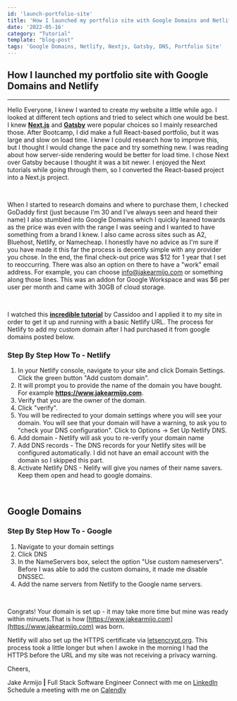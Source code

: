 ```yaml
---
id: 'launch-portfolio-site'
title: 'How I launched my portfolio site with Google Domains and Netlify'
date: '2022-05-16'
category: "Tutorial"
template: "blog-post"
tags: 'Google Domains, Netlify, Nextjs, Gatsby, DNS, Portfolio Site'
---
```

## How I launched my portfolio site with Google Domains and Netlify

____________________________________________________________
  
Hello Everyone, I knew I wanted to create my website a little while ago. I looked at different tech options and tried to select which one would be best. I knew **[Next.js](https://nextjs.org/)** and **[Gatsby](https://www.gatsbyjs.com/)** were popular choices so I mainly researched those. After Bootcamp, I did make a full React-based portfolio, but it was large and slow on load time. I knew I could research how to improve this, but I thought I would change the pace and try something new. I was reading about how server-side rendering would be better for load time. I chose Next over Gatsby because I thought it was a bit newer. I enjoyed the Next tutorials while going through them, so I converted the React-based project into a Next.js project.

</br>

When I started to research domains and where to purchase them, I checked GoDaddy first (just because I'm 30 and I've always seen and heard their name) I also stumbled into Google Domains which I quickly leaned towards as the price was even with the range I was seeing and I wanted to have something from a brand I knew. I also came across sites such as  A2, Bluehost, Netlify, or Namecheap. I honestly have no advice as I'm sure if you have made it this far the process is decently simple with any provider you chose. In the end, the final check-out price was $12 for 1 year that I set to reoccurring. There was also an option on there to have a "work" email address. For example, you can choose info@jakearmijo.com or something along those lines. This was an addon for Google Workspace and was $6 per user per month and came with 30GB of cloud storage.

</br>

I watched this **[incredible tutorial](https://explorers.netlify.com/learn/nextjs)** by Cassidoo and I applied it to my site in order to get it up and running with a basic Netlify URL. The process for Netlify to add my custom domain after I had purchased it from google domains posted below.

### Step By Step How To - Netlify

1. In your Netlify console, navigate to your site and click Domain Settings. Click the green button "Add custom domain".
2. It will prompt you to provide the name of the domain you have bought. For example **<https://www.jakearmijo.com>**.
3. Verify that you are the owner of the domain.
4. Click "verify".
5. You will be redirected to your domain settings where you will see your domain. You will see that your domain will have a warning, to ask you to "check your DNS configuration". Click to Options -> Set Up Netlify DNS.
6. Add domain - Netlify will ask you to re-verify your domain name
7. Add DNS records - The DNS records for your Netlify sites will be configured automatically. I did not have an email account with the domain so I skipped this part.
8. Activate Netlify DNS - Nelify will give you names of their name savers. Keep them open and head to google domains.

</br>

## Google Domains

### Step By Step How To - Google

  1. Navigate to your domain settings
  2. Click DNS
  3. In the NameServers box, select the option "Use custom nameservers". Before I was able to add the custom domains, it made me disable DNSSEC.
  4. Add the name servers from Netlify to the Google name servers.

</br>

Congrats! Your domain is set up - it may take more time but mine was ready within minuets.That is how [https://www.jakearmijo.com](https://www.jakearmijo.com) was born.

Netlify will also set up the HTTPS certificate via [letsencrypt.org](https://letsencrypt.org/donate/). This process took a little longer but when I awoke in the morning I had the HTTPS before the URL and my site was not receiving a privacy warning.

Cheers,

Jake Armijo **|** Full Stack Software Engineer
Connect with me on [LinkedIn](https://www.linkedin.com/in/jake-armijo/)
Schedule a meeting with me on [Calendly](https://calendly.com/armijojake/meeting)
